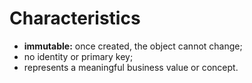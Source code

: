 # Characteristics
- **immutable:** once created, the object cannot change;
- no identity or primary key;
- represents a meaningful business value or concept.